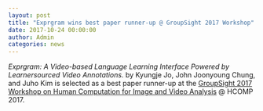 ```yaml
---
layout: post
title: "Exprgram wins best paper runner-up @ GroupSight 2017 Workshop"
date: 2017-10-24 00:00:00
author: Admin
categories: news
---
```


*Exprgram: A Video-based Language Learning Interface Powered by Learnersourced Video Annotations.* by Kyungje Jo, John Joonyoung Chung, and Juho Kim is selected as a best paper runner-up at the [GroupSight 2017 Workshop on Human Computation for Image and Video Analysis](https://groupsight.github.io/) @ HCOMP 2017. 


